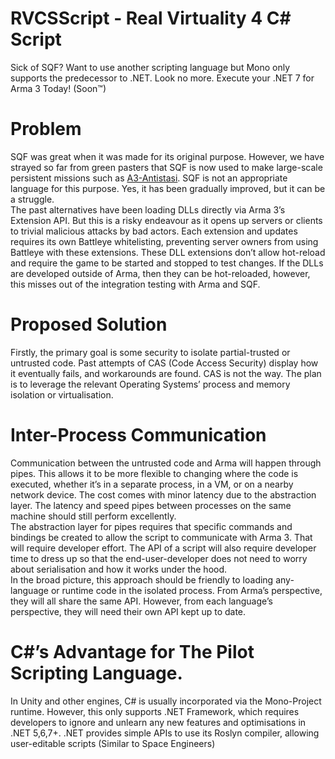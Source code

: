 # RVCSScript - Real Virtuality 4 C# Script
Sick of SQF? Want to use another scripting language but Mono only supports the predecessor to .NET. Look no more. Execute your .NET 7 for Arma 3 Today! (Soon™) 

# Problem
SQF was great when it was made for its original purpose. However, we have strayed so far from green pasters that SQF is now used to make large-scale persistent missions such as [A3-Antistasi](https://github.com/official-antistasi-community/A3-Antistasi). SQF is not an appropriate language for this purpose. Yes, it has been gradually improved, but it can be a struggle.<br/>
The past alternatives have been loading DLLs directly via Arma 3’s Extension API. But this is a risky endeavour as it opens up servers or clients to trivial malicious attacks by bad actors. Each extension and updates requires its own Battleye whitelisting, preventing server owners from using Battleye with these extensions. These DLL extensions don’t allow hot-reload and require the game to be started and stopped to test changes. If the DLLs are developed outside of Arma, then they can be hot-reloaded, however, this misses out of the integration testing with Arma and SQF.

# Proposed Solution
Firstly, the primary goal is some security to isolate partial-trusted or untrusted code. Past attempts of CAS (Code Access Security) display how it eventually fails, and workarounds are found. CAS is not the way. The plan is to leverage the relevant Operating Systems’ process and memory isolation or virtualisation.<br/>

# Inter-Process Communication
Communication between the untrusted code and Arma will happen through pipes. This allows it to be more flexible to changing where the code is executed, whether it’s in a separate process, in a VM, or on a nearby network device. The cost comes with minor latency due to the abstraction layer. The latency and speed pipes between processes on the same machine should still perform excellently.<br/>
The abstraction layer for pipes requires that specific commands and bindings be created to allow the script to communicate with Arma 3. That will require developer effort. The API of a script will also require developer time to dress up so that the end-user-developer does not need to worry about serialisation and how it works under the hood.<br/>
In the broad picture, this approach should be friendly to loading any-language or runtime code in the isolated process. From Arma’s perspective, they will all share the same API. However, from each language’s perspective, they will need their own API kept up to date.<br/>

# C#’s Advantage for The Pilot Scripting Language.
In Unity and other engines, C# is usually incorporated via the Mono-Project runtime. However, this only supports .NET Framework, which requires developers to ignore and unlearn any new features and optimisations in .NET 5,6,7+. .NET provides simple APIs to use its Roslyn compiler, allowing user-editable scripts (Similar to Space Engineers)

